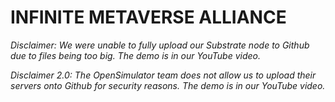 # INFINITE METAVERSE ALLIANCE

*Disclaimer: We were unable to fully upload our Substrate node to Github due to files being too big. The demo is in our YouTube video.*


*Disclaimer 2.0: The OpenSimulator team does not allow us to upload their servers onto Github for security reasons. The demo is in our YouTube video.*
